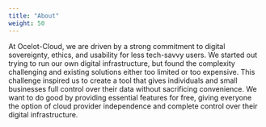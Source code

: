 ```yaml
---
title: "About"
weight: 50
---
```


At Ocelot-Cloud, we are driven by a strong commitment to digital sovereignty, ethics, and usability for less tech-savvy users. We started out trying to run our own digital infrastructure, but found the complexity challenging and existing solutions either too limited or too expensive. This challenge inspired us to create a tool that gives individuals and small businesses full control over their data without sacrificing convenience. We want to do good by providing essential features for free, giving everyone the option of cloud provider independence and complete control over their digital infrastructure.